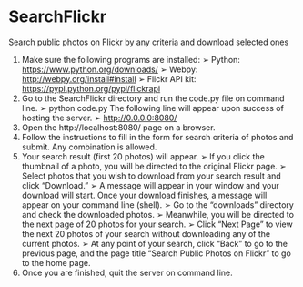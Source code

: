SearchFlickr
============

Search public photos on Flickr by any criteria and download selected ones

1.	Make sure the following programs are installed:
➢	Python: https://www.python.org/downloads/
➢	Webpy: http://webpy.org/install#install 
➢	Flickr API kit: https://pypi.python.org/pypi/flickrapi
2.	Go to the SearchFlickr directory and run the code.py file on command line.
➢	python code.py
The following line will appear upon success of hosting the server.
➢	http://0.0.0.0:8080/
3.	Open the http://localhost:8080/ page on a browser.
4.	Follow the instructions to fill in the form for search criteria of photos and submit. Any combination is allowed.
5.	Your search result (first 20 photos) will appear.
➢	If you click the thumbnail of a photo, you will be directed to the original Flickr page.
➢	Select photos that you wish to download from your search result and click “Download.”
➢	A message will appear in your window and your download will start. Once your download finishes, a message will appear on your command line (shell).
➢	Go to the “downloads” directory and check the downloaded photos.
➢	Meanwhile, you will be directed to the next page of 20 photos for your search.
➢	Click “Next Page” to view the next 20 photos of your search without downloading any of the current photos.
➢	At any point of your search, click “Back” to go to the previous page, and the page title “Search Public Photos on Flickr” to go to the home page.
6.	Once you are finished, quit the server on command line.
